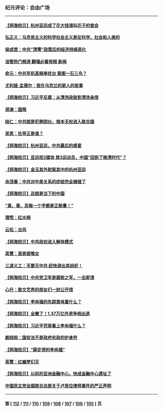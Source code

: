 ### 纪元评论：自由广场
---
#### [【网海拾贝】杭州亚运成了花大钱请叫花子的堂会](../../pages/nsc993/n14083160.md?09290330) 
#### [弘正义：马克思主义的科学社会主义是反科学、社会和人类的](../../pages/nsc993/n14083124.md?09290330) 
#### [侯成罡：中共“清零”政策后的经济持续恶化](../../pages/nsc993/n14083084.md?09290330) 
#### [油管热门频道 翻墙必看视频 新闻](ok?09290330)
#### [俞元：中共军机高频率扰台 意图一石三鸟？](../../pages/nsc993/n14082855.md?09290330) 
#### [尤利娅‧孟德尔：我在乌克兰的家人的故事](../../pages/nsc993/n14081436.md?09290330) 
#### [【网海拾贝】习近平反腐：从清洗政敌到清洗亲信](../../pages/nsc993/n14082325.md?09290330) 
#### [郑涛：国殇](../../pages/nsc993/n14082279.md?09290330) 
#### [陆仁：中共就是犯罪团伙，根本无权进入联合国](../../pages/nsc993/n14082227.md?09290330) 
#### [吴思：杜导正是谁？](../../pages/nsc993/n14082201.md?09290330) 
#### [【网海拾贝】杭州亚运，中共最后的盛宴](../../pages/nsc993/n14081352.md?09290330) 
#### [【网海拾贝】亚运拒2媒体 禁3运动员，中国“回到了晚清时代”？](../../pages/nsc993/n14080503.md?09290330) 
#### [【网海拾贝】金玉其外败絮其中的杭州亚运](../../pages/nsc993/n14080086.md?09290330) 
#### [余茂春：中共对中美关系的症结完全搞错了](../../pages/nsc993/n14080061.md?09290330) 
#### [【网海拾贝】这就是当下的中国](../../pages/nsc993/n14079698.md?09290330) 
#### [“真、善、忍每一个字都是正能量！”](../../pages/nsc993/n14079694.md?09290330) 
#### [理悟：红水祸](../../pages/nsc993/n14079589.md?09290330) 
#### [云松：台风](../../pages/nsc993/n14079573.md?09290330) 
#### [【网海拾贝】中共政权进入解体模式](../../pages/nsc993/n14079101.md?09290330) 
#### [英慧：高铁锁喉女](../../pages/nsc993/n14079074.md?09290330) 
#### [三退义工：天要灭中共 赶快退出其组织！](../../pages/nsc993/n14078352.md?09290330) 
#### [【网海拾贝】中共党卫军是腐败之军，一击即溃](../../pages/nsc993/n14077615.md?09290330) 
#### [心升：致文艺界的朋友们一封公开信](../../pages/nsc993/n14077600.md?09290330) 
#### [【网海拾贝】李尚福的失踪意味着什么？](../../pages/nsc993/n14076892.md?09290330) 
#### [【网海拾贝】全撤了！1.37万亿外资争相出逃](../../pages/nsc993/n14076102.md?09290330) 
#### [【网海拾贝】习近平究竟看上李尚福什么？](../../pages/nsc993/n14075502.md?09290330) 
#### [颜纯钩：国安法不是政府劣政的护身符](../../pages/nsc993/n14074930.md?09290330) 
#### [【网海拾贝】“薛定谔的李尚福”](../../pages/nsc993/n14074918.md?09290330) 
#### [英慧：红蝗梦幻灭](../../pages/nsc993/n14074928.md?09290330) 
#### [【网海拾贝】以前的亚洲金融中心，快成金融中心遗址了](../../pages/nsc993/n14074311.md?09290330) 
#### [中国民主党全国联合总部关于卢思位律师事件的严正声明](../../pages/nsc993/n14074079.md?09290330) 

---
#### 第 [ [112](./112.md?09290330) / [111](./111.md?09290330) / [110](./110.md?09290330) / [109](./109.md?09290330) / [108](./108.md?09290330) / [107](./107.md?09290330) / [106](./106.md?09290330) / [105](./105.md?09290330) ] 页
